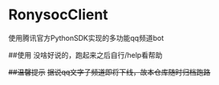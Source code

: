 # RonysocClient
使用腾讯官方PythonSDK实现的多功能qq频道bot

##使用
没啥好说的，跑起来之后自行/help看帮助

~~##温馨提示~~
~~据说qq文字子频道即将下线，故本仓库随时归档跑路~~

